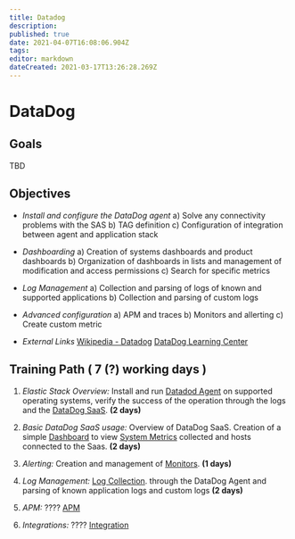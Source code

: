 ```yaml
---
title: Datadog
description: 
published: true
date: 2021-04-07T16:08:06.904Z
tags: 
editor: markdown
dateCreated: 2021-03-17T13:26:28.269Z
---
```


# DataDog
## **Goals**
TBD


## **Objectives**
- *Install and configure the DataDog agent*
	a) Solve any connectivity problems with the SAS
	b) TAG definition
	c) Configuration of integration between agent and application stack

- *Dashboarding*
	a) Creation of systems dashboards and product dashboards
	b) Organization of dashboards in lists and management of modification and access permissions
	c) Search for specific metrics

- *Log Management*
	a) Collection and parsing of logs of known and supported applications
	b) Collection and parsing of custom logs

- *Advanced configuration*
	a) APM and traces
	b) Monitors and allerting
	c) Create custom metric
  
- *External Links*
	[Wikipedia - Datadog](https://en.wikipedia.org/wiki/Datadog)
	[DataDog Learning Center](https://learn.datadoghq.com/)
  
## Training Path ( 7 (?) working days )

1. *Elastic Stack Overview:*
Install and run [Datadod Agent](https://docs.datadoghq.com/agent/) on supported operating systems, verify the success of the operation through the logs and the [DataDog SaaS](https://app.datadoghq.eu/). **(2 days)**

2. *Basic DataDog SaaS usage:*
Overview of DataDog SaaS. Creation of a simple [Dashboard](https://docs.datadoghq.com/dashboards/) to view [System Metrics](https://docs.datadoghq.com/integrations/system/) collected and hosts connected to the Saas. **(2 days)**

3. *Alerting:*
Creation and management of [Monitors](https://docs.datadoghq.com/monitors/). **(1 days)**

4. *Log Management:*
[Log Collection](https://docs.datadoghq.com/logs/log_collection/?tab=host). through the DataDog Agent and parsing of known application logs and custom logs  **(2 days)**

5. *APM:*
???? [APM](https://docs.datadoghq.com/tracing/)

6. *Integrations:*
???? [Integration](https://docs.datadoghq.com/getting_started/integrations/)



